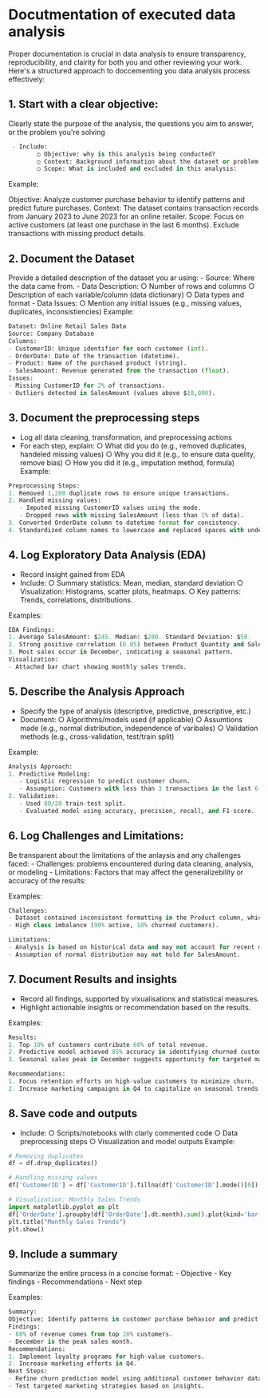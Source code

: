 # Docutmentation of executed data analysis

Proper documentation is crucial in data analysis  to ensure transparency, reproducibility, and clairity for both you and other reviewing your work. Here's a structured approach to doccementing you data analysis process effectively: 


## 1. Start with a clear objective: 

Clearly state the purpose of the analysis, the questions you aim to answer, or the problem you're solving

````python
 - Include: 
		○ Objective: why is this analysis being conducted? 
		○ Context: Background information about the dataset or problem 
		○ Scope: What is included and excluded in this analysis:
````

Example: 

Objective: Analyze customer purchase behavior to identify patterns and predict future purchases.
Context: The dataset contains transaction records from January 2023 to June 2023 for an online retailer.
Scope: Focus on active customers (at least one purchase in the last 6 months). Exclude transactions with missing product details.


## 2. Document the Dataset 
Provide a detailed description of the dataset you ar using: 
	- Source: Where the data came from. 
	- Data Description: 
		○ Number of rows and columns 
		○ Description of each variable/column (data dictionary) 
		○ Data types and format 
	- Data Issues: 
		○ Mention any initial issues (e.g., missing values, duplicates, inconsistiencies) 
Example: 
````python
Dataset: Online Retail Sales Data
Source: Company Database
Columns:
- CustomerID: Unique identifier for each customer (int).
- OrderDate: Date of the transaction (datetime).
- Product: Name of the purchased product (string).
- SalesAmount: Revenue generated from the transaction (float).
Issues:
- Missing CustomerID for 2% of transactions.
- Outliers detected in SalesAmount (values above $10,000).
````

## 3. Document the preprocessing steps

- Log all data cleaning, transformation, and preprocessing actions
- For each step, explain: 
	○ What did you do (e.g., removed duplicates, handeled missing values) 
	○ Why you did it (e.g., to ensure data quelity, remove bias) 
	○ How you did it (e.g., imputation method, formula) 
Example: 
```python
Preprocessing Steps:
1. Removed 1,200 duplicate rows to ensure unique transactions.
2. Handled missing values:
   - Imputed missing CustomerID values using the mode.
   - Dropped rows with missing SalesAmount (less than 1% of data).
3. Converted OrderDate column to datetime format for consistency.
4. Standardized column names to lowercase and replaced spaces with underscores.
````

## 4. Log Exploratory Data Analysis (EDA) 

- Record insight gained from EDA 
- Include: 
	○ Summary statistics: Mean, median, standard deviation 
	○ Visualization: Histograms, scatter plots, heatmaps.
	○ Key patterns: Trends, correlations, distributions. 

Examples: 
````python
EDA Findings:
1. Average SalesAmount: $245. Median: $200. Standard Deviation: $50.
2. Strong positive correlation (0.85) between Product Quantity and SalesAmount.
3. Most sales occur in December, indicating a seasonal pattern.
Visualization:
- Attached bar chart showing monthly sales trends.
````

## 5. Describe the Analysis Approach
- Specify the type of analysis (descriptive, predictive, prescriptive, etc.) 
- Document: 
		○ Algorithms/models used (if applicable) 
		○ Assumtions made (e.g., normal distribution, independence of varibales) 
		○ Validation methods (e.g., cross-validation, test/train split) 

Example: 
````python
Analysis Approach:
1. Predictive Modeling:
   - Logistic regression to predict customer churn.
   - Assumption: Customers with less than 3 transactions in the last 6 months are likely to churn.
2. Validation:
   - Used 80/20 train-test split.
   - Evaluated model using accuracy, precision, recall, and F1-score.
````
	
## 6. Log Challenges and Limitations: 
Be transparent about the limitations of the anlaysis and any challenges faced: 
	- Challenges: problems encountered during data cleaning, analysis, or modeling 
	- Limitations: Factors that may affect the generalizebility or accuracy of the results: 

Examples: 
````python
Challenges:
- Dataset contained inconsistent formatting in the Product column, which required manual standardization.
- High class imbalance (90% active, 10% churned customers).

Limitations:
- Analysis is based on historical data and may not account for recent market changes.
- Assumption of normal distribution may not hold for SalesAmount.
````

## 7. Document Results and insights 
- Record all findings, supported by vixualisations and statistical measures. 
- Highlight actionable insights or recommendation based on the results. 

Examples: 
````python
Results:
1. Top 10% of customers contribute 60% of total revenue.
2. Predictive model achieved 85% accuracy in identifying churned customers.
3. Seasonal sales peak in December suggests opportunity for targeted marketing.

Recommendations:
1. Focus retention efforts on high-value customers to minimize churn.
2. Increase marketing campaigns in Q4 to capitalize on seasonal trends.
````

## 8. Save code and outputs 
- Include: 
		○ Scripts/notebooks with clarly commented code 
		○ Data preprocessing steps 
		○ Visualization and model outputs 
Example:
````python
# Removing duplicates
df = df.drop_duplicates()

# Handling missing values
df['CustomerID'] = df['CustomerID'].fillna(df['CustomerID'].mode()[0])

# Visualization: Monthly Sales Trends
import matplotlib.pyplot as plt
df['OrderDate'].groupby(df['OrderDate'].dt.month).sum().plot(kind='bar')
plt.title("Monthly Sales Trends")
plt.show()
````


## 9. Include a summary 
Summarize the entire process in a concise format: 
	- Objective 
	- Key findings 
	- Recommendations 
	- Next step

Examples: 
````python
Summary:
Objective: Identify patterns in customer purchase behavior and predict churn.
Findings:
- 60% of revenue comes from top 10% customers.
- December is the peak sales month.
Recommendations:
1. Implement loyalty programs for high-value customers.
2. Increase marketing efforts in Q4.
Next Steps:
- Refine churn prediction model using additional customer behavior data.
- Test targeted marketing strategies based on insights.
````
